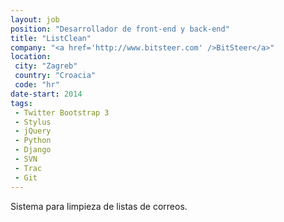 ```yaml
---
layout: job
position: "Desarrollador de front-end y back-end"
title: "ListClean"
company: "<a href='http://www.bitsteer.com' />BitSteer</a>"
location:
 city: "Zagreb"
 country: "Croacia"
 code: "hr"
date-start: 2014
tags:
 - Twitter Bootstrap 3
 - Stylus
 - jQuery
 - Python
 - Django
 - SVN
 - Trac
 - Git
---
```


Sistema para limpieza de listas de correos.